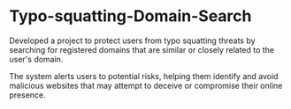# Typo-squatting-Domain-Search
Developed a project to protect users from typo squatting threats by searching for registered domains that are similar or closely related to the user's domain.

The system alerts users to potential risks, helping them identify and avoid malicious websites that may attempt to deceive or compromise their online presence.
